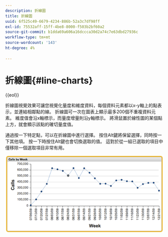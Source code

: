 ```yaml
---
description: 折線圖
title: 折線圖
uuid: 6f525c49-6679-4234-886b-52a3c7df98ff
exl-id: 75532aff-15ff-4be8-8000-f503b2bf60a2
source-git-commit: b1dda69a606a16dccca30d2a74c7e63dbd27936c
workflow-type: tm+mt
source-wordcount: '143'
ht-degree: 4%

---
```


# 折線圖{#line-charts}

{{eol}}

折線圖視覺效果可讓您視覺化量度和維度資料，每個資料元素都以x-y軸上的點表示，並連結相鄰點的線。 折線圖可一次在圖表上顯示最多200個不重複資料元素。 維度值會沿x軸標示，而量度增量則沿y軸標示。 將滑鼠置於線性圖的某個點上方，就會顯示該點的確切量度值。

通過按一下特定點，可以在折線圖中進行選擇。 按住Alt鍵將保留選擇，同時按一下其他項。 按一下時按住Alt鍵也會切換選取的值。 這對於從一組已選取的項目中僅移除一個選取項目非常有用。

![](assets/line_chart.png)
